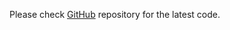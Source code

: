 


Please check [GitHub](https://github.com/asakalou/exadel-react-training-app) repository for the latest code.







